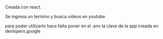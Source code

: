 
Creada con react. 

Se ingresa un termino y busca videos en youtube

para poder utilizarlo hace falta poner en el .env la clave de la app creada en devlopers.google
